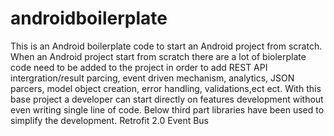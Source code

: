 # androidboilerplate

This is an Android boilerplate code to start an Android project from scratch. When an Android project start from scratch there are a lot of biolerplate code need to be added to the project in order to add REST API intergration/result parcing, event driven mechanism, analytics, JSON parcers, model object creation, error handling, validations,ect ect. 
With this base project a developer can start directly on features development without even writing single line of code. Below third part libraries have been used to simplify the development.
Retrofit 2.0
Event Bus
